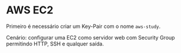 # AWS EC2

Primeiro é necessário criar um Key-Pair com o nome `aws-study`.

Cenário: configurar uma EC2 como servidor web com Security Group permitindo HTTP, SSH e qualquer saída.

